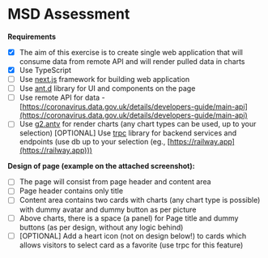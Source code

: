 # MSD Assessment

**Requirements**

- [x] The aim of this exercise is to create single web application that will consume data from remote API and will render pulled data in charts
- [x] Use TypeScript
- [ ] Use [next.js](https://nextjs.org/) framework for building web application
- [ ] Use [ant.d](https://ant.design/) library for UI and components on the page
- [ ] Use remote API for data - [https://coronavirus.data.gov.uk/details/developers-guide/main-api](https://coronavirus.data.gov.uk/details/developers-guide/main-api)
- [ ] Use [g2.antv](https://g2.antv.vision/en/examples/gallery) for render charts (any chart types can be used, up to your selection)
      [OPTIONAL] Use [trpc](https://trpc.io/) library for backend services and endpoints (use db up to your selection (eg., [https://railway.app](https://railway.app)))

**Design of page (example on the attached screenshot):**

- [ ] The page will consist from page header and content area
- [ ] Page header contains only title
- [ ] Content area contains two cards with charts (any chart type is possible) with dummy avatar and dummy button as per picture
- [ ] Above charts, there is a space (a panel) for Page title and dummy buttons (as per design, without any logic behind)
- [ ] [OPTIONAL] Add a heart icon (not on design below!) to cards which allows visitors to select card as a favorite (use trpc for this feature)
